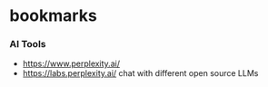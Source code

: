 # bookmarks

### AI Tools
- https://www.perplexity.ai/
- https://labs.perplexity.ai/ chat with different open source LLMs
